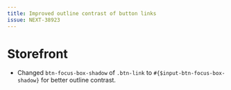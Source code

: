```yaml
---
title: Improved outline contrast of button links
issue: NEXT-38923
---
```

# Storefront
* Changed `btn-focus-box-shadow` of `.btn-link` to `#{$input-btn-focus-box-shadow}` for better outline contrast.
